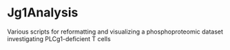 # Jg1Analysis
Various scripts for reformatting and visualizing a phosphoproteomic dataset investigating PLCg1-deficient T cells
